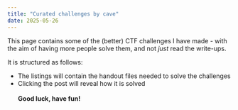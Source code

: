 ```yaml
---
title: "Curated challenges by cave"
date: 2025-05-26
---
```


This page contains some of the (better) CTF challenges I have made - with the aim of having more people solve them, and not *just* read the write-ups.

It is structured as follows:
* The listings will contain the handout files needed to solve the challenges
* Clicking the post will reveal how it is solved
\
\
**Good luck, have fun!**

